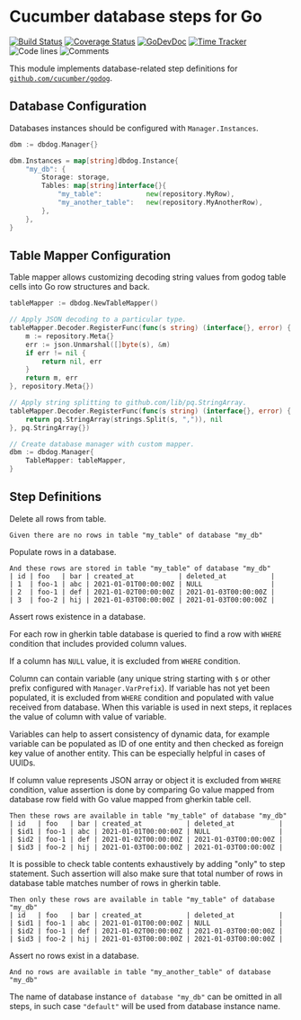 # Cucumber database steps for Go

[![Build Status](https://github.com/bool64/dbdog/workflows/test/badge.svg)](https://github.com/bool64/dbdog/actions?query=branch%3Amaster+workflow%3Atest)
[![Coverage Status](https://codecov.io/gh/bool64/dbdog/branch/master/graph/badge.svg)](https://codecov.io/gh/bool64/dbdog)
[![GoDevDoc](https://img.shields.io/badge/dev-doc-00ADD8?logo=go)](https://pkg.go.dev/github.com/bool64/dbdog)
[![Time Tracker](https://wakatime.com/badge/github/bool64/dbdog.svg)](https://wakatime.com/badge/github/bool64/dbdog)
![Code lines](https://sloc.xyz/github/bool64/dbdog/?category=code)
![Comments](https://sloc.xyz/github/bool64/dbdog/?category=comments)

This module implements database-related step definitions
for [`github.com/cucumber/godog`](https://github.com/cucumber/godog).

## Database Configuration

Databases instances should be configured with `Manager.Instances`.

```go
dbm := dbdog.Manager{}

dbm.Instances = map[string]dbdog.Instance{
    "my_db": {
        Storage: storage,
        Tables: map[string]interface{}{
            "my_table":           new(repository.MyRow),
            "my_another_table":   new(repository.MyAnotherRow),
        },
    },
}
```

## Table Mapper Configuration

Table mapper allows customizing decoding string values from godog table cells into Go row structures and back.

```go
tableMapper := dbdog.NewTableMapper()

// Apply JSON decoding to a particular type.
tableMapper.Decoder.RegisterFunc(func(s string) (interface{}, error) {
    m := repository.Meta{}
    err := json.Unmarshal([]byte(s), &m)
    if err != nil {
        return nil, err
    }
    return m, err
}, repository.Meta{})

// Apply string splitting to github.com/lib/pq.StringArray.
tableMapper.Decoder.RegisterFunc(func(s string) (interface{}, error) {
    return pq.StringArray(strings.Split(s, ",")), nil
}, pq.StringArray{})

// Create database manager with custom mapper.
dbm := dbdog.Manager{
    TableMapper: tableMapper,
}
```

## Step Definitions

Delete all rows from table.

```gherkin
Given there are no rows in table "my_table" of database "my_db"
```

Populate rows in a database.

```gherkin
And these rows are stored in table "my_table" of database "my_db"
| id | foo   | bar | created_at           | deleted_at           |
| 1  | foo-1 | abc | 2021-01-01T00:00:00Z | NULL                 |
| 2  | foo-1 | def | 2021-01-02T00:00:00Z | 2021-01-03T00:00:00Z |
| 3  | foo-2 | hij | 2021-01-03T00:00:00Z | 2021-01-03T00:00:00Z |
```

Assert rows existence in a database.

For each row in gherkin table database is queried to find a row with `WHERE` condition that includes provided column
values.

If a column has `NULL` value, it is excluded from `WHERE` condition.

Column can contain variable (any unique string starting with `$` or other prefix configured with `Manager.VarPrefix`).
If variable has not yet been populated, it is excluded from `WHERE` condition and populated with value received from
database. When this variable is used in next steps, it replaces the value of column with value of variable.

Variables can help to assert consistency of dynamic data, for example variable can be populated as ID of one entity and
then checked as foreign key value of another entity. This can be especially helpful in cases of UUIDs.

If column value represents JSON array or object it is excluded from `WHERE` condition, value assertion is done by
comparing Go value mapped from database row field with Go value mapped from gherkin table cell.

```gherkin
Then these rows are available in table "my_table" of database "my_db"
| id   | foo   | bar | created_at           | deleted_at           |
| $id1 | foo-1 | abc | 2021-01-01T00:00:00Z | NULL                 |
| $id2 | foo-1 | def | 2021-01-02T00:00:00Z | 2021-01-03T00:00:00Z |
| $id3 | foo-2 | hij | 2021-01-03T00:00:00Z | 2021-01-03T00:00:00Z |
```

It is possible to check table contents exhaustively by adding "only" to step statement. Such assertion will also make
sure that total number of rows in database table matches number of rows in gherkin table.

```gherkin
Then only these rows are available in table "my_table" of database "my_db"
| id   | foo   | bar | created_at           | deleted_at           |
| $id1 | foo-1 | abc | 2021-01-01T00:00:00Z | NULL                 |
| $id2 | foo-1 | def | 2021-01-02T00:00:00Z | 2021-01-03T00:00:00Z |
| $id3 | foo-2 | hij | 2021-01-03T00:00:00Z | 2021-01-03T00:00:00Z |
```

Assert no rows exist in a database.

```gherkin
And no rows are available in table "my_another_table" of database "my_db"
```

The name of database instance `of database "my_db"` can be omitted in all steps, in such case `"default"` will be used from database instance name.
